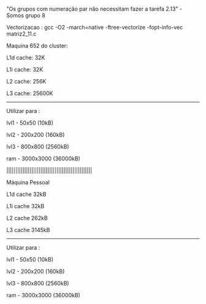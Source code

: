 "Os grupos com numeração par não necessitam fazer a tarefa 2.13" - Somos grupo 8

Vectorizacao : gcc -O2 -march=native -ftree-vectorize -fopt-info-vec matriz2_11.c

Maquina 652 do cluster:                                       
                                                         
                                                            
L1d cache:             32K                      
                                                
L1i cache:             32K                     
                                                
L2 cache:              256K                    
                                              
L3 cache:              25600K                  
                                               
------------------------------------------------         
Utilizar para :                                
                                              
lvl1 - 50x50 (10kB)                             
                                                  
lvl2 - 200x200 (160kB)                            
                                               
lvl3 - 800x800 (2560kB)                         
                                               
ram - 3000x3000 (36000kB)

||||||||||||||||||||||||||||||||||||||||||||||||

Máquina Pessoal

L1d cache           32kB

L1i cache           32kB

L2 cache            262kB

L3 cache            3145kB

-------------------------------------------------

Utilizar para :                              
                                               
lvl1 - 50x50 (10kB)                             
                                               
lvl2 - 200x200 (160kB)                           
                                               
lvl3 - 800x800 (2560kB)                         
                                               
ram - 3000x3000 (36000kB)







